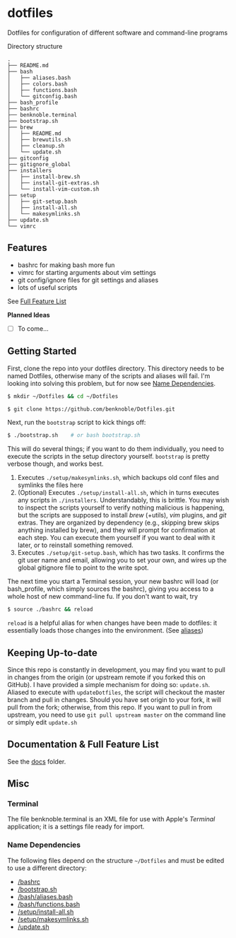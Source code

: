 # dotfiles
Dotfiles for configuration of different software and command-line programs

Directory structure
```
.
├── README.md
├── bash
│   ├── aliases.bash
│   ├── colors.bash
│   ├── functions.bash
│   └── gitconfig.bash
├── bash_profile
├── bashrc
├── benknoble.terminal
├── bootstrap.sh
├── brew
│   ├── README.md
│   ├── brewutils.sh
│   ├── cleanup.sh
│   └── update.sh
├── gitconfig
├── gitignore_global
├── installers
│   ├── install-brew.sh
│   ├── install-git-extras.sh
│   └── install-vim-custom.sh
├── setup
│   ├── git-setup.bash
│   ├── install-all.sh
│   └── makesymlinks.sh
├── update.sh
└── vimrc
```

## Features

- bashrc for making bash more fun
- vimrc for starting arguments about vim settings
- git config/ignore files for git settings and aliases
- lots of useful scripts

See [Full Feature List](#documentation--full-feature-list)

**Planned Ideas**

- [ ] To come...


## Getting Started

First, clone the repo into your dotfiles directory. This directory needs to be
named Dotfiles, otherwise many of the scripts and aliases will fail. I'm looking
into solving this problem, but for now see [Name
Dependencies](#name-dependencies).

```bash
$ mkdir ~/Dotfiles && cd ~/Dotfiles

$ git clone https://github.com/benknoble/Dotfiles.git
```

Next, run the `bootstrap` script to kick things off:

```bash
$ ./bootstrap.sh    # or bash bootstrap.sh
```

This will do several things; if you want to do them individually, you need to
execute the scripts in the setup directory yourself. `bootstrap` is pretty
verbose though, and works best.

1. Executes `./setup/makesymlinks.sh`, which backups old conf files and symlinks
   the files here
2. (Optional) Executes `./setup/install-all.sh`, which in turns executes any
   scripts in `./installers`. Understandably, this is brittle. You may wish to
   inspect the scripts yourself to verify nothing malicious is happening, but
   the scripts are supposed to install *brew* (+utils), *vim* plugins, and *git*
   extras. They are organized by dependency (e.g., skipping brew skips anything
   installed by brew), and they will prompt for confirmation at each step. You
   can execute them yourself if you want to deal with it later, or to reinstall
   something removed.
3. Executes `./setup/git-setup.bash`, which has two tasks. It confirms the git
   user name and email, allowing you to set your own, and wires up the global
   gitignore file to point to the write spot.

The next time you start a Terminal session, your new bashrc will load (or
bash_profile, which simply sources the bashrc), giving you access to a whole
host of new command-line fu. If you don't want to wait, try

```bash
$ source ./bashrc && reload
```

`reload` is a helpful alias for when changes have been made to dotfiles: it
essentially loads those changes into the environment. (See
[aliases](/docs/aliases.md))

## Keeping Up-to-date

Since this repo is constantly in development, you may find you want to pull in
changes from the origin (or upstream remote if you forked this on GitHub). I
have provided a simple mechanism for doing so: `update.sh`. Aliased to execute
with `updateDotfiles`, the script will checkout the master branch and pull in
changes. Should you have set origin to your fork, it will pull from the fork;
otherwise, from this repo. If you want to pull in from upstream, you need to use
`git pull upstream master` on the command line or simply edit `update.sh`

## Documentation & Full Feature List

See the [docs](/docs) folder.

## Misc

### Terminal

The file benknoble.terminal is an XML file for use with Apple's *Terminal*
application; it is a settings file ready for import.

### Name Dependencies

The following files depend on the structure `~/Dotfiles` and must be edited to
use a different directory:

- [/bashrc](/bashrc)
- [/bootstrap.sh](/bootsraph.sh)
- [/bash/aliases.bash](/bash/aliases.bash)
- [/bash/functions.bash](/bash/functions.bash)
- [/setup/install-all.sh](/setup/install-all.sh)
- [/setup/makesymlinks.sh](/setup/makesymlinks.sh)
- [/update.sh](/update.sh)

